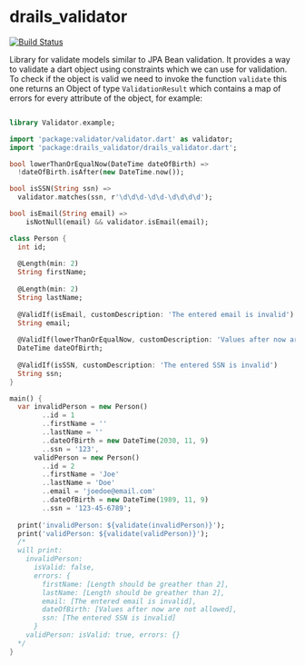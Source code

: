 # drails_validator

[![Build Status](https://drone.io/github.com/luisvt/drails_validator/status.png)](https://drone.io/github.com/luisvt/drails_validator/latest)

Library for validate models similar to JPA Bean validation. It provides a way to validate a dart object using constraints which we can use for validation. To check if the object is valid we need to invoke the function `validate` this one returns an Object of type `ValidationResult` which contains a map of errors for every attribute of the object, for example:

```dart

library Validator.example;

import 'package:validator/validator.dart' as validator;
import 'package:drails_validator/drails_validator.dart';

bool lowerThanOrEqualNow(DateTime dateOfBirth) =>
  !dateOfBirth.isAfter(new DateTime.now());

bool isSSN(String ssn) =>
  validator.matches(ssn, r'\d\d\d-\d\d-\d\d\d\d');

bool isEmail(String email) =>
    isNotNull(email) && validator.isEmail(email);

class Person {
  int id;
  
  @Length(min: 2)
  String firstName;
  
  @Length(min: 2)
  String lastName;
  
  @ValidIf(isEmail, customDescription: 'The entered email is invalid')
  String email;
  
  @ValidIf(lowerThanOrEqualNow, customDescription: 'Values after now are not allowed')
  DateTime dateOfBirth;
  
  @ValidIf(isSSN, customDescription: 'The entered SSN is invalid')
  String ssn;
}

main() {
  var invalidPerson = new Person()
        ..id = 1
        ..firstName = ''
        ..lastName = ''
        ..dateOfBirth = new DateTime(2030, 11, 9)
        ..ssn = '123',
      validPerson = new Person()
        ..id = 2
        ..firstName = 'Joe'
        ..lastName = 'Doe'
        ..email = 'joedoe@email.com'
        ..dateOfBirth = new DateTime(1989, 11, 9)
        ..ssn = '123-45-6789';
        
  print('invalidPerson: ${validate(invalidPerson)}');
  print('validPerson: ${validate(validPerson)}');
  /*
  will print:
    invalidPerson: 
      isValid: false,
      errors: {
        firstName: [Length should be greather than 2],
        lastName: [Length should be greather than 2], 
        email: [The entered email is invalid], 
        dateOfBirth: [Values after now are not allowed], 
        ssn: [The entered SSN is invalid]
      }
    validPerson: isValid: true, errors: {}
  */
}
```

